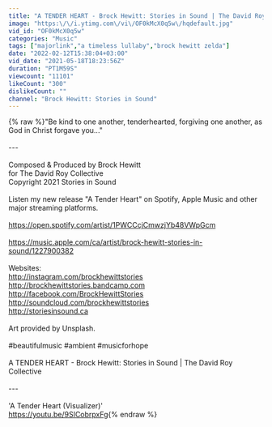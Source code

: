 ```yaml
---
title: "A TENDER HEART - Brock Hewitt: Stories in Sound | The David Roy Collective"
image: "https:\/\/i.ytimg.com\/vi\/OF0kMcX0q5w\/hqdefault.jpg"
vid_id: "OF0kMcX0q5w"
categories: "Music"
tags: ["majorlink","a timeless lullaby","brock hewitt zelda"]
date: "2022-02-12T15:38:04+03:00"
vid_date: "2021-05-18T18:23:56Z"
duration: "PT1M59S"
viewcount: "11101"
likeCount: "300"
dislikeCount: ""
channel: "Brock Hewitt: Stories in Sound"
---
```

{% raw %}&quot;Be kind to one another, tenderhearted, forgiving one another, as God in Christ forgave you...&quot;<br /><br />---<br /><br />Composed &amp; Produced by Brock Hewitt<br />for The David Roy Collective<br />Copyright 2021 Stories in Sound<br /><br />Listen my new release &quot;A Tender Heart&quot; on Spotify, Apple Music and other major streaming platforms.<br /><br /><a rel="nofollow" target="blank" href="https://open.spotify.com/artist/1PWCCcjCmwzjYb48VWpGcm">https://open.spotify.com/artist/1PWCCcjCmwzjYb48VWpGcm</a><br /><br /><a rel="nofollow" target="blank" href="https://music.apple.com/ca/artist/brock-hewitt-stories-in-sound/1227900382">https://music.apple.com/ca/artist/brock-hewitt-stories-in-sound/1227900382</a><br /><br />Websites:<br /><a rel="nofollow" target="blank" href="http://instagram.com/brockhewittstories">http://instagram.com/brockhewittstories</a><br /><a rel="nofollow" target="blank" href="http://brockhewittstories.bandcamp.com">http://brockhewittstories.bandcamp.com</a><br /><a rel="nofollow" target="blank" href="http://facebook.com/BrockHewittStories">http://facebook.com/BrockHewittStories</a><br /><a rel="nofollow" target="blank" href="http://soundcloud.com/brockhewittstories">http://soundcloud.com/brockhewittstories</a><br /><a rel="nofollow" target="blank" href="http://storiesinsound.ca">http://storiesinsound.ca</a><br /><br />Art provided by Unsplash.<br /><br />#beautifulmusic #ambient #musicforhope<br /><br />A TENDER HEART - Brock Hewitt: Stories in Sound | The David Roy Collective<br /><br />---<br /><br />'A Tender Heart (Visualizer)' <br /><a rel="nofollow" target="blank" href="https://youtu.be/9SICobrpxFg">https://youtu.be/9SICobrpxFg</a>{% endraw %}
